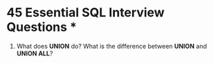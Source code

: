 # 45 Essential SQL Interview Questions *

1) What does **UNION** do? What is the difference between **UNION** and **UNION ALL**?